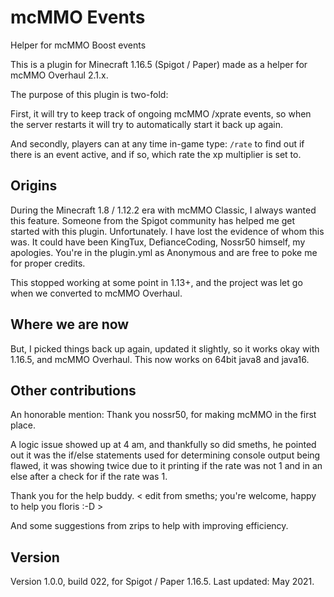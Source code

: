 # mcMMO Events

Helper for mcMMO Boost events

This is a plugin for Minecraft 1.16.5 (Spigot / Paper) made as a helper for mcMMO Overhaul 2.1.x. 

The purpose of this plugin is two-fold:

First, it will try to keep track of ongoing mcMMO /xprate events, so when the server restarts it will try to automatically start it back up again. 

And secondly, players can at any time in-game type: `/rate` to find out if there is an event active, and if so, which rate the xp multiplier is set to.

## Origins

During the Minecraft 1.8 / 1.12.2 era with mcMMO Classic, I always wanted this feature. Someone from the Spigot community has helped me get started with this plugin. Unfortunately. I have lost the evidence of whom this was. It could have been KingTux, DefianceCoding, Nossr50 himself, my apologies. You're in the plugin.yml as Anonymous and are free to poke me for proper credits. 

This stopped working at some point in 1.13+, and the project was let go when we converted to mcMMO Overhaul.

## Where we are now

But, I picked things back up again, updated it slightly, so it works okay with 1.16.5, and mcMMO Overhaul. This now works on 64bit java8 and java16.

## Other contributions

An honorable mention: Thank you nossr50, for making mcMMO in the first place.

A logic issue showed up at 4 am, and thankfully so did smeths, he pointed out it was the if/else statements used for determining console output being flawed, it was showing twice due to it printing if the rate was not 1 and in an else after a check for if the rate was 1.

Thank you for the help buddy. < edit from smeths; you're welcome, happy to help you floris :-D > <Hugs>

And some suggestions from zrips to help with improving efficiency.

## Version

Version 1.0.0, build 022, for Spigot / Paper 1.16.5. Last updated: May 2021.